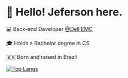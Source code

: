 
# 👋 Hello! Jeferson here.

💻 Back-end Developer [@Dell EMC](https://developer.dell.com/)

🎓 Holds a Bachelor degree in CS

🇧🇷 Born and raised in Brazil

[![Top Langs](https://github-readme-stats.vercel.app/api/top-langs/?username=jefersonf&layout=compact&hide=html&theme=dracula&hide_border=true)](https://github.com/jefersonf/github-readme-stats)
  
